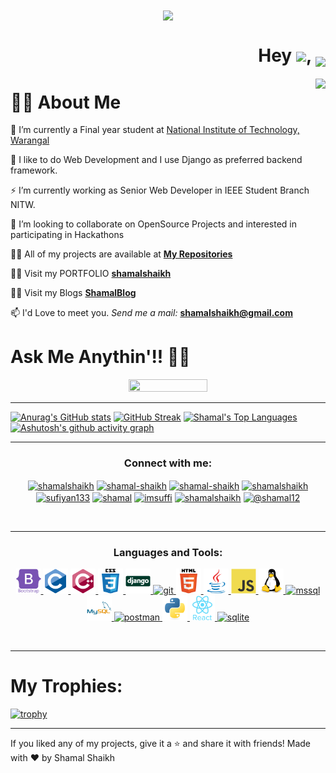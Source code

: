 <div background align="center">
<img align="center" src="https://media3.giphy.com/media/f3iwJFOVOwuy7K6FFw/giphy.gif?cid=790b761194e0e227520f0b13453b5dd38f026741b89a35f6&rid=giphy.gif&ct=g" />
</div>
<h1 align="right">Hey <img src="https://raw.githubusercontent.com/MartinHeinz/MartinHeinz/master/wave.gif" width="30px">,  <img src="https://readme-typing-svg.herokuapp.com/?lines=I+am+Shamal+Shaikh;Let's+Get+Started!" height="70" align="middle">
 </h1>

<img src="https://visitor-badge.glitch.me/badge?page_id=ShamalShaikh.shamalshaikh" align="right">

# 🙋‍♂️ About Me

🔭 I’m currently a Final year student at [National Institute of Technology, Warangal](https://www.nitw.ac.in/)

🌱 I like to do Web Development and I use Django as preferred backend framework.

⚡ I’m currently working as Senior Web Developer in IEEE Student Branch NITW.

👯 I’m looking to collaborate on OpenSource Projects and interested in participating in Hackathons

👨‍💻 All of my projects are available at [**My Repositories**](https://github.com/ShamalShaikh?tab=repositories)

👨‍💻 Visit my PORTFOLIO [**shamalshaikh**](https://shamalshaikh.github.io/shamalshaikh/)

👨‍💻 Visit my Blogs [**ShamalBlog**](https://shamalshaikh.github.io/ShamalBlog/)

📫 I'd Love to meet you. _Send me a mail:_ **shamalshaikh@gmail.com**


# Ask Me Anythin'!! 🙋‍♂️
<div background align="center">
  <img src="https://thumbs.gfycat.com/DefiantLividElephantseal-max-1mb.gif" width="50%" height="50%">
</div>
<hr>

[![Anurag's GitHub stats](https://github-readme-stats.vercel.app/api?username=ShamalShaikh)](https://github.com/anuraghazra/github-readme-stats) 
[![GitHub Streak](https://github-readme-streak-stats.herokuapp.com/?user=DenverCoder1&background=ffff&ring=009DFF&fire=009DFF&currStreakLabel=009DFF)](https://git.io/streak-stats)
<a href="https://github.com/ShamalShaikh/github-readme-stats"><img alt="Shamal's Top Languages" src="https://github-readme-stats.vercel.app/api/top-langs/?username=ShamalShaikh&count_private=true&layout=compact&&hide_border=false&bg_color=fff" /></a>
[![Ashutosh's github activity graph](https://activity-graph.herokuapp.com/graph?username=ShamalShaikh&bg_color=fff&color=009DFF&line=009DFF)](https://github.com/ShamalShaikh/)

<hr>

<h3 align="center">Connect with me:</h3>
<p align="center">
<a href="https://dev.to/shamalshaikh" target="blank"><img align="center" src="https://cdn.jsdelivr.net/npm/simple-icons@3.0.1/icons/dev-dot-to.svg" alt="shamalshaikh" height="30" width="40" /></a>
<a href="https://linkedin.com/in/shamal-shaikh" target="blank"><img align="center" src="https://raw.githubusercontent.com/rahuldkjain/github-profile-readme-generator/master/src/images/icons/Social/linked-in-alt.svg" alt="shamal-shaikh" height="30" width="40" /></a>
<a href="https://www.facebook.com/shamal.shaikh" target="blank"><img align="center" src="https://raw.githubusercontent.com/rahuldkjain/github-profile-readme-generator/master/src/images/icons/Social/facebook.svg" alt="shamal-shaikh" height="30" width="40" /></a>
<a href="https://www.instagram.com/shamal.shaikh/" target="blank"><img align="center" src="https://raw.githubusercontent.com/rahuldkjain/github-profile-readme-generator/master/src/images/icons/Social/instagram.svg" alt="shamalshaikh" height="30" width="40" /></a>
<a href="https://www.codechef.com/users/shamalshaikh" target="blank"><img align="center" src="https://cdn.jsdelivr.net/npm/simple-icons@3.1.0/icons/codechef.svg" alt="sufiyan133" height="30" width="40" /></a>
<a href="https://www.hackerrank.com/shamalshaikh" target="blank"><img align="center" src="https://raw.githubusercontent.com/rahuldkjain/github-profile-readme-generator/master/src/images/icons/Social/hackerrank.svg" alt="shamal" height="30" width="40" /></a>
<a href="https://codeforces.com/profile/shamalshaikh" target="blank"><img align="center" src="https://cdn.jsdelivr.net/npm/simple-icons@3.0.1/icons/codeforces.svg" alt="imsuffi" height="30" width="40" /></a>
<a href="https://leetcode.com/shamalshaikh/" target="blank"><img align="center" src="https://raw.githubusercontent.com/rahuldkjain/github-profile-readme-generator/master/src/images/icons/Social/leet-code.svg" alt="shamalshaikh" height="30" width="40" /></a>
<a href="https://www.hackerearth.com/@shamal12" target="blank"><img align="center" src="https://raw.githubusercontent.com/rahuldkjain/github-profile-readme-generator/master/src/images/icons/Social/hackerearth.svg" alt="@shamal12" height="30" width="40" /></a>
</p>
<br/>
  <hr/>
<h3 align="center">Languages and Tools:</h3>
<p align="center"> <a href="https://getbootstrap.com" target="_blank"> <img src="https://raw.githubusercontent.com/devicons/devicon/master/icons/bootstrap/bootstrap-plain-wordmark.svg" alt="bootstrap" width="40" height="40"/> </a> <a href="https://www.cprogramming.com/" target="_blank"> <img src="https://raw.githubusercontent.com/devicons/devicon/master/icons/c/c-original.svg" alt="c" width="40" height="40"/> </a> <a href="https://www.w3schools.com/cpp/" target="_blank"> <img src="https://raw.githubusercontent.com/devicons/devicon/master/icons/cplusplus/cplusplus-original.svg" alt="cplusplus" width="40" height="40"/> </a> <a href="https://www.w3schools.com/css/" target="_blank"> <img src="https://raw.githubusercontent.com/devicons/devicon/master/icons/css3/css3-original-wordmark.svg" alt="css3" width="40" height="40"/> </a> <a href="https://www.djangoproject.com/" target="_blank"> <img src="https://raw.githubusercontent.com/devicons/devicon/master/icons/django/django-original.svg" alt="django" width="40" height="40"/> </a> <a href="https://git-scm.com/" target="_blank"> <img src="https://www.vectorlogo.zone/logos/git-scm/git-scm-icon.svg" alt="git" width="40" height="40"/> </a> <a href="https://www.w3.org/html/" target="_blank"> <img src="https://raw.githubusercontent.com/devicons/devicon/master/icons/html5/html5-original-wordmark.svg" alt="html5" width="40" height="40"/> </a> <a href="https://www.java.com" target="_blank"> <img src="https://raw.githubusercontent.com/devicons/devicon/master/icons/java/java-original.svg" alt="java" width="40" height="40"/> </a> <a href="https://developer.mozilla.org/en-US/docs/Web/JavaScript" target="_blank"> <img src="https://raw.githubusercontent.com/devicons/devicon/master/icons/javascript/javascript-original.svg" alt="javascript" width="40" height="40"/> </a> <a href="https://www.linux.org/" target="_blank"> <img src="https://raw.githubusercontent.com/devicons/devicon/master/icons/linux/linux-original.svg" alt="linux" width="40" height="40"/> </a> <a href="https://www.microsoft.com/en-us/sql-server" target="_blank"> <img src="https://www.svgrepo.com/show/303229/microsoft-sql-server-logo.svg" alt="mssql" width="40" height="40"/> </a> <a href="https://www.mysql.com/" target="_blank"> <img src="https://raw.githubusercontent.com/devicons/devicon/master/icons/mysql/mysql-original-wordmark.svg" alt="mysql" width="40" height="40"/> </a> <a href="https://postman.com" target="_blank"> <img src="https://www.vectorlogo.zone/logos/getpostman/getpostman-icon.svg" alt="postman" width="40" height="40"/> </a> <a href="https://www.python.org" target="_blank"> <img src="https://raw.githubusercontent.com/devicons/devicon/master/icons/python/python-original.svg" alt="python" width="40" height="40"/> </a> <a href="https://reactjs.org/" target="_blank"> <img src="https://raw.githubusercontent.com/devicons/devicon/master/icons/react/react-original-wordmark.svg" alt="react" width="40" height="40"/> </a> <a href="https://www.sqlite.org/" target="_blank"> <img src="https://www.vectorlogo.zone/logos/sqlite/sqlite-icon.svg" alt="sqlite" width="40" height="40"/> </a> </p>
<br/>
<hr/>

# My Trophies:

[![trophy](https://github-profile-trophy.vercel.app/?username=ShamalShaikh)](https://github.com/ShamalShaikh)

<hr>

If you liked any of my projects, give it a ⭐ and share it with friends!
Made with ❤ by Shamal Shaikh
